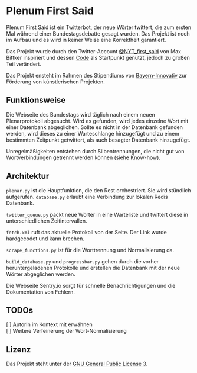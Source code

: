 # Plenum First Said


Plenum First Said ist ein Twitterbot, der neue Wörter twittert, die zum ersten Mal während einer Bundestagsdebatte gesagt wurden. Das Projekt ist noch im Aufbau und es wird in keiner Weise eine Korrektheit garantiert. 

Das Projekt wurde durch den Twitter-Account [@NYT_first_said](https://twitter.com/NYT_first_said) von Max Bittker inspiriert und dessen [Code](https://github.com/MaxBittker/nyt-first-said) als Startpunkt genutzt, jedoch zu großen Teil verändert. 

Das Projekt ensteht im Rahmen des Stipendiums von [Bayern-Innovativ](https://www.bayern-innovativ.de/) zur Förderung von künstlerischen Projekten. 

## Funktionsweise

Die Webseite des Bundestags wird täglich nach einem neuen Plenarprotokoll abgesucht. Wird es gefunden, wird jedes einzelne Wort mit einer Datenbank abgeglichen. Sollte es nicht in der Datenbank gefunden werden, wird dieses zu einer Warteschlange hinzugefügt und zu einem bestimmten Zeitpunkt getwittert, als auch besagter Datenbank hinzugefügt.

Unregelmäßigkeiten entstehen durch Silbentrennungen, die nicht gut von Wortverbindungen getrennt werden können (siehe Know-how). 

## Architektur

`plenar.py` ist die Hauptfunktion, die den Rest orchestriert. Sie wird stündlich aufgerufen. `database.py` erlaubt eine Verbindung zur lokalen Redis Datenbank. 

`twitter_queue.py` packt neue Wörter in eine Warteliste und twittert diese in unterschiedlichen Zeitintervallen.

`fetch.xml` ruft das aktuelle Protokoll von der Seite. Der Link wurde hardgecodet und kann brechen. 

`scrape_functions.py` ist für die Worttrennung und Normalisierung da. 

`build_database.py` und `progressbar.py` gehen durch die vorher heruntergeladenen Protokolle und erstellen die Datenbank mit der neue Wörter abgeglichen werden. 

Die Webseite Sentry.io sorgt für schnelle Benachrichtigungen und die Dokumentation von Fehlern. 


## TODOs
[ ] Autorin im Kontext mit erwähnen  
[ ] Weitere Verfeinerung der Wort-Normalisierung

## Lizenz

Das Projekt steht unter der [GNU General Public License 3](https://www.gnu.org/licenses/gpl-3.0.de.html). 

